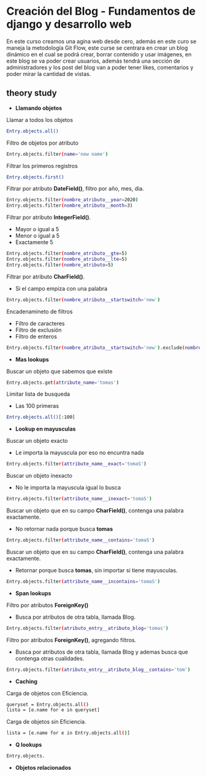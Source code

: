 # Creación del Blog - Fundamentos de django y desarrollo web

En este curso creamos una agina web desde cero, además en este curo se maneja la metodología Git Flow, este curse se centrara en crear un blog dinámico en el cual se podrá crear, borrar contenido y usar imágenes, en este blog se va poder crear usuarios, además tendrá una sección de administradores y los post del blog van a poder tener likes, comentarios y poder mirar la cantidad de vistas. 

## theory study

* **Llamando objetos**

Llamar a todos los objetos
```sh
Entry.objects.all()
```
Filtro de objetos por atributo
```sh
Entry.objects.filter(name='new name')
```
Filtrar los primeros registros
```sh
Entry.objects.first()
```
Filtrar por atributo **DateField()**, filtro por año, mes, dia.
```sh
Entry.objects.filter(nombre_atributo__year=2020)
Entry.objects.filter(nombre_atributo__month=3)
```
Filtrar por atributo **IntegerField()**.
* Mayor o igual a 5
* Menor o igual a 5
* Exactamente 5
```sh
Entry.objects.filter(nombre_atributo__gte=5)
Entry.objects.filter(nombre_atributo__lte=5)
Entry.objects.filter(nombre_atributo=5)
```
Filtrar por atributo **CharField()**.
* Si el campo empiza con una palabra
```sh
Entry.objects.filter(nombre_atributo__startswitch='new')
```
Encadenamineto de filtros
* Filtro de caracteres
* Filtro de exclusión
* Filtro de enteros
```sh
Entry.objects.filter(nombre_atributo__startswitch='new').exclude(nombre_atributo__year=2020).filter(nombre_atributo=7)
```

* **Mas lookups**

Buscar un objeto que sabemos que existe
```sh
Entry.objects.get(attribute_name='tomas')
```
Limitar lista de busqueda
* Las 100 primeras
```sh
Entry.objects.all()[:100]
```

* **Lookup en mayusculas**

Buscar un objeto exacto
* Le importa la mayuscula por eso no encuntra nada
```sh
Entry.objects.filter(attribute_name__exact='tomaS')
```
Buscar un objeto inexacto
* No le importa la mayuscula igual lo busca
```sh
Entry.objects.filter(attribute_name__inexact='tomaS')
```
Buscar un objeto que en su campo **CharField()**, contenga una palabra exactamente.
* No retornar nada porque busca **tomas**
```sh
Entry.objects.filter(attribute_name__contains='tomaS')
```
Buscar un objeto que en su campo **CharField()**, contenga una palabra exactamente.
* Retornar porque busca **tomas**, sin importar si tiene mayusculas.
```sh
Entry.objects.filter(attribute_name__incontains='tomaS')
```

* **Span lookups**

Filtro por atributos **ForeignKey()**
* Busca por atributos de otra tabla, llamada Blog.
```sh
Entry.objects.filter(atributo_entry__atributo_blog='tomas')
```
Filtro por atributos **ForeignKey()**, agregando filtros.
* Busca por atributos de otra tabla, llamada Blog y ademas busca que contenga otras cualidades.
```sh
Entry.objects.filter(atributo_entry__atributo_blog__contains='tom')
```

* **Caching**

Carga de objetos con Eficiencia.
```sh
queryset = Entry.objects.all()
lista = [e.name for e in queryset]
```

Carga de objetos sin Eficiencia.
```sh
lista = [e.name for e in Entry.objects.all()]
```

* **Q lookups**


```sh
Entry.objects.
```

* **Objetos relacionados**

